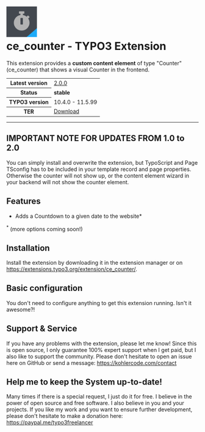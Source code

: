 # <img src="https://raw.githubusercontent.com/fullstackfreelancer/ce_counter/refs/heads/main/Resources/Public/Icons/ext_icon.svg?token=GHSAT0AAAAAADCTHW536CWPYWEWPZOFUDLM2AZMFWA" width="80" height="80"><br> ce_counter - TYPO3 Extension

This extension provides a **custom content element** of type "Counter" (ce_counter) that shows a visual Counter in the frontend.

<table border="0">
    <tr>
        <th>Latest version</b></th>
        <td><a href="https://github.com/koehlersimon/ce_counter/releases/tag/v2.0.0">2.0.0</a></td>
    </tr>
    <tr>
        <th>Status</b></th>
        <td><strong>stable</strong></td>
    </tr>
    <tr>
        <th>TYPO3 version</b></th>
        <td>10.4.0 - 11.5.99</td>
    </tr>
    <tr>
        <th>TER</b></th>
        <td><a href="https://extensions.typo3.org/extension/ce_counter/">Download</a></td>
    </tr>
</table>

<hr>

## IMPORTANT NOTE FOR UPDATES FROM 1.0 to 2.0
You can simply install and overwrite the extension, but TypoScript and Page TSconfig has to be included in your template record and page properties. Otherwise the counter will not show up, or the content element wizard in your backend will not show the counter element.


## Features

- Adds a Countdown to a given date to the website*

<sup>*</sup> (more options coming soon!)

## Installation

Install the extension by downloading it in the extension manager or on https://extensions.typo3.org/extension/ce_counter/.

## Basic configuration

You don't need to configure anything to get this extension running. Isn't it awesome?!

## Support & Service

If you have any problems with the extension, please let me know! Since this is open source, I only guarantee 100% expert support when I get paid, but I also like to support the community. Please don't hesitate to open an issue here on GitHub or send a message: https://kohlercode.com/contact

## Help me to keep the System up-to-date!

Many times if there is a special request, I just do it for free. I believe in the power of open source and free software. I also believe in you and your projects. If you like my work and you want to ensure further development, please don't hesitate to make a donation here: https://paypal.me/typo3freelancer

